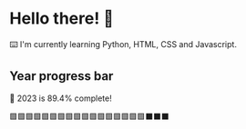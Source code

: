 # Hello there! 👋

⌨️ I'm currently learning Python, HTML, CSS and Javascript.

## Year progress bar

📅 2023 is 89.4% complete!

🟩🟩🟩🟩🟩🟩🟩🟩🟩🟩🟩🟩🟩🟩🟩🟩🟩⬛⬛⬛